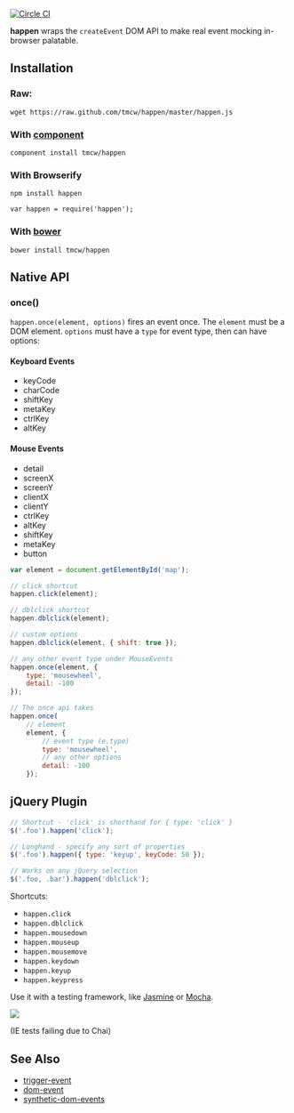 [![Circle CI](https://circleci.com/gh/tmcw/happen.svg?style=svg)](https://circleci.com/gh/tmcw/happen)

**happen** wraps the `createEvent` DOM API to make real
event mocking in-browser palatable.

## Installation

### Raw:

    wget https://raw.github.com/tmcw/happen/master/happen.js

### With [component](https://github.com/component/component)

    component install tmcw/happen

### With Browserify

    npm install happen

    var happen = require('happen');

### With [bower](https://github.com/bower/bower)

    bower install tmcw/happen

## Native API

### once()

`happen.once(element, options)` fires an event once. The `element` must
be a DOM element. `options` must have a `type` for event type, then can
have options:

#### Keyboard Events

* keyCode
* charCode
* shiftKey
* metaKey
* ctrlKey
* altKey

#### Mouse Events

* detail
* screenX
* screenY
* clientX
* clientY
* ctrlKey
* altKey
* shiftKey
* metaKey
* button

```javascript
var element = document.getElementById('map');

// click shortcut
happen.click(element);

// dblclick shortcut
happen.dblclick(element);

// custom options
happen.dblclick(element, { shift: true });

// any other event type under MouseEvents
happen.once(element, {
    type: 'mousewheel',
    detail: -100
});

// The once api takes
happen.once(
    // element
    element, {
        // event type (e.type)
        type: 'mousewheel',
        // any other options
        detail: -100
    });
```

## jQuery Plugin

```javascript
// Shortcut - 'click' is shorthand for { type: 'click' }
$('.foo').happen('click');

// Longhand - specify any sort of properties
$('.foo').happen({ type: 'keyup', keyCode: 50 });

// Works on any jQuery selection
$('.foo, .bar').happen('dblclick');
```

Shortcuts:

* `happen.click`
* `happen.dblclick`
* `happen.mousedown`
* `happen.mouseup`
* `happen.mousemove`
* `happen.keydown`
* `happen.keyup`
* `happen.keypress`

Use it with a testing framework, like [Jasmine](http://pivotal.github.com/jasmine/)
or [Mocha](http://visionmedia.github.com/mocha/).

[![](http://ci.testling.com/tmcw/happen.png)](http://ci.testling.com/tmcw/happen)

(IE tests failing due to Chai)

## See Also

* [trigger-event](https://github.com/adamsanderson/trigger-event)
* [dom-event](https://github.com/jkroso/dom-event)
* [synthetic-dom-events](https://github.com/shtylman/synthetic-dom-events)
